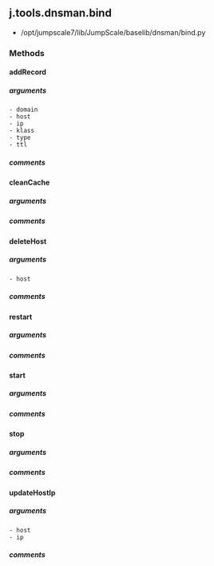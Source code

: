 ## j.tools.dnsman.bind

- /opt/jumpscale7/lib/JumpScale/baselib/dnsman/bind.py

### Methods

#### addRecord 
##### arguments

    - domain
    - host
    - ip
    - klass
    - type
    - ttl

##### comments

#### cleanCache 
##### arguments

##### comments

#### deleteHost 
##### arguments

    - host

##### comments

#### restart 
##### arguments

##### comments

#### start 
##### arguments

##### comments

#### stop 
##### arguments

##### comments

#### updateHostIp 
##### arguments

    - host
    - ip

##### comments

